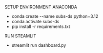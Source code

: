 SETUP ENVIRONMENT ANACONDA
- conda create --name subs-ds python=3.12
- conda activate subs-ds
- pip install -r requirements.txt

RUN STEAMLIT
- streamlit run dashboard.py
